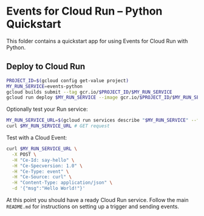# Events for Cloud Run – Python Quickstart

This folder contains a quickstart app for using Events for Cloud Run with Python.

## Deploy to Cloud Run

```sh
PROJECT_ID=$(gcloud config get-value project)
MY_RUN_SERVICE=events-python
gcloud builds submit --tag gcr.io/$PROJECT_ID/$MY_RUN_SERVICE
gcloud run deploy $MY_RUN_SERVICE --image gcr.io/$PROJECT_ID/$MY_RUN_SERVICE --platform managed --allow-unauthenticated
```

Optionally test your Run service:

```sh
MY_RUN_SERVICE_URL=$(gcloud run services describe "$MY_RUN_SERVICE" --format 'value(status.address.url)')
curl $MY_RUN_SERVICE_URL # GET request
```

Test with a Cloud Event:

```sh
curl $MY_RUN_SERVICE_URL \
  -X POST \
  -H "Ce-Id: say-hello" \
  -H "Ce-Specversion: 1.0" \
  -H "Ce-Type: event" \
  -H "Ce-Source: curl" \
  -H "Content-Type: application/json" \
  -d '{"msg":"Hello World!"}'
```

At this point you should have a ready Cloud Run service. Follow the main `README.md` for
instructions on setting up a trigger and sending events.